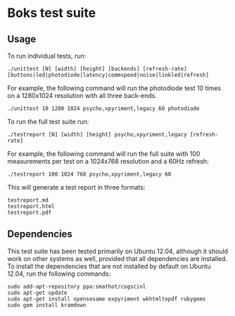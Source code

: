 Boks test suite
===============

Usage
-----

To run individual tests, run:

	./unittest [N] [width] [height] [backends] [refresh-rate] [buttons|led|photodiode|latency|commspeed|noise|linkled|refresh]
	
For example, the following command will run the photodiode test 10 times on a 1280x1024 resolution with all three back-ends.
	
	./unittest 10 1280 1024 psycho,xpyriment,legacy 60 photodiode
	
To run the full test suite run:

	./testreport [N] [width] [height] psycho,xpyriment,legacy [refresh-rate]
	
For example, the following command will run the full suite with 100 measurements per test on a 1024x768 resolution and a 60Hz refresh:

	./testreport 100 1024 768 psycho,xpyriment,legacy 60
	
This will generate a test report in three formats:

	testreport.md
	testreport.html
	testreport.pdf
	
Dependencies
------------

This test suite has been tested primarily on Ubuntu 12.04, although it should work on other systems as well, provided that all dependencies are installed. To install the dependencies that are not installed by default on Ubuntu 12.04, run the following commands:

	sudo add-apt-repository ppa:smathot/cogscinl
	sudo apt-get update
	sudo apt-get install opensesame expyriment wkhtmltopdf rubygems
	sudo gem install kramdown
	
